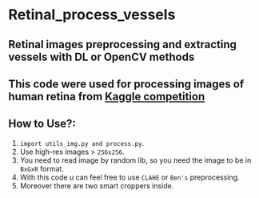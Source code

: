 # Retinal_process_vessels
## Retinal images preprocessing and extracting vessels with DL or OpenCV methods
## This code were used for processing images of human retina from [Kaggle competition](https://www.kaggle.com/c/aptos2019-blindness-detection) 

## How to Use?:
1. ```import utils_img.py and process.py```.
2. Use high-res images > ```256x256```.
3. You need to read image by random lib, so you need the image to be in ```BxGxR``` format.
4. With this code u can feel free to use ```CLAHE``` or ```Ben's``` preprocessing.
5. Moreover there are two smart croppers inside.

